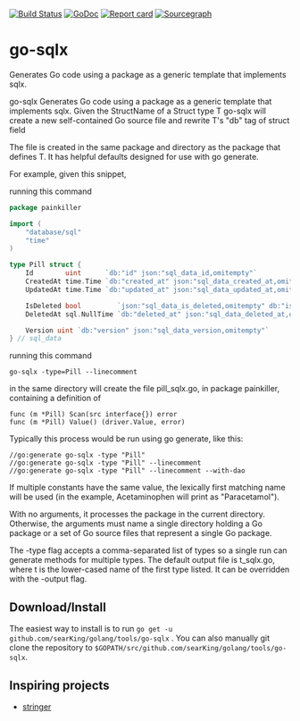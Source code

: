 [![Build Status](https://travis-ci.org/searKing/travis-ci.svg?branch=go-sqlx)](https://travis-ci.org/searKing/travis-ci)
[![GoDoc](https://godoc.org/github.com/searKing/golang/tools/go-sqlx?status.svg)](https://godoc.org/github.com/searKing/golang/tools/go-sqlx)
[![Report card](https://goreportcard.com/badge/github.com/searKing/golang/tools/go-sqlx)](https://goreportcard.com/report/github.com/searKing/golang/tools/go-sqlx)
[![Sourcegraph](https://sourcegraph.com/github.com/searKing/golang/-/badge.svg)](https://sourcegraph.com/github.com/searKing/travis-ci@go-sqlx?badge)

# go-sqlx

Generates Go code using a package as a generic template that implements sqlx.

go-sqlx Generates Go code using a package as a generic template that implements sqlx. Given the StructName of a Struct
type T go-sqlx will create a new self-contained Go source file and rewrite T's "db" tag of struct field

The file is created in the same package and directory as the package that defines T. It has helpful defaults designed
for use with go generate.

For example, given this snippet,

running this command

```go
package painkiller

import (
	"database/sql"
	"time"
)

type Pill struct {
	Id        uint      `db:"id" json:"sql_data_id,omitempty"`
	CreatedAt time.Time `db:"created_at" json:"sql_data_created_at,omitempty"`
	UpdatedAt time.Time `db:"updated_at" json:"sql_data_updated_at,omitempty"`

	IsDeleted bool         `json:"sql_data_is_deleted,omitempty" db:"is_deleted"`
	DeletedAt sql.NullTime `db:"deleted_at" json:"sql_data_deleted_at,omitempty"`

	Version uint `db:"version" json:"sql_data_version,omitempty"`
} // sql_data

```

running this command

```
go-sqlx -type=Pill --linecomment
```

in the same directory will create the file pill_sqlx.go, in package painkiller, containing a definition of

```
func (m *Pill) Scan(src interface{}) error
func (m *Pill) Value() (driver.Value, error)
```

Typically this process would be run using go generate, like this:

```
//go:generate go-sqlx -type "Pill"
//go:generate go-sqlx -type "Pill" --linecomment
//go:generate go-sqlx -type "Pill" --linecomment --with-dao
```

If multiple constants have the same value, the lexically first matching name will be used (in the example, Acetaminophen
will print as "Paracetamol").

With no arguments, it processes the package in the current directory. Otherwise, the arguments must name a single
directory holding a Go package or a set of Go source files that represent a single Go package.

The -type flag accepts a comma-separated list of types so a single run can generate methods for multiple types. The
default output file is t_sqlx.go, where t is the lower-cased name of the first type listed. It can be overridden with
the -output flag.

## Download/Install

The easiest way to install is to run `go get -u github.com/searKing/golang/tools/go-sqlx`
. You can also manually git clone the repository to `$GOPATH/src/github.com/searKing/golang/tools/go-sqlx`.

## Inspiring projects

* [stringer](https://godoc.org/golang.org/x/tools/cmd/stringer)
